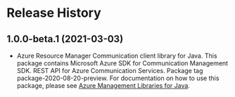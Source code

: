 # Release History

## 1.0.0-beta.1 (2021-03-03)

- Azure Resource Manager Communication client library for Java. This package contains Microsoft Azure SDK for Communication Management SDK. REST API for Azure Communication Services. Package tag package-2020-08-20-preview. For documentation on how to use this package, please see [Azure Management Libraries for Java](https://aka.ms/azsdk/java/mgmt).
